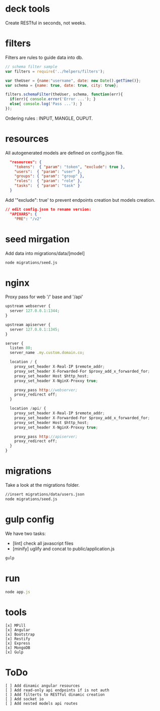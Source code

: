 deck tools
===
Create RESTful in seconds, not weeks.

filters
===
Filters are rules to guide data into db.
`````js
// schema filter sample
var filters = require('../helpers/filters');

var theUser = {name:"username", date: new Date().getTime()};
var schema = {name: true, date: true, city: true};

filters.schemaFilter(theUser, schema, function(err){
  if(err){ console.error('Error ...'); }
  else{ console.log('Pass ...'); }
});
``````
Ordering rules : INPUT, MANGLE,  OUPUT.

resources
===
All autogenerated models are defined on config.json file.
`````json
  "resources": {
    "tokens":  { "param": "token", "exclude": true },
    "users":  { "param": "user" },
    "groups": { "param": "group" },
    "roles":  { "param": "role" },
    "tasks":  { "param": "task" }
  }
`````
Add '"exclude": true' to prevent endpoints creation but models creation.

`````json
// edit config.json to rename version:
  "APIVARS": {
    "PRE": "/v2"
`````

seed mirgation
===
Add data into migrations/data/[model]

`````sh
node migrations/seed.js
`````

nginx
===
Proxy pass for web '/' base and '/api'
`````js
upstream webserver {
  server 127.0.0.1:1344;
}

upstream apiserver {
  server 127.0.0.1:1345;
}

server {
  listen 80;
  server_name .my.custom.domain.co;

  location / {
    proxy_set_header X-Real-IP $remote_addr;
    proxy_set_header X-Forwarded-For $proxy_add_x_forwarded_for;
    proxy_set_header Host $http_host;
    proxy_set_header X-NginX-Proxxy true;

    proxy_pass http://webserver;
    proxy_redirect off;
  }

  location /api/ {
    proxy_set_header X-Real-IP $remote_addr;
    proxy_set_header X-Forwarded-For $proxy_add_x_forwarded_for;
    proxy_set_header Host $http_host;
    proxy_set_header X-NginX-Proxxy true;

    proxy_pass http://apiserver;
    proxy_redirect off;
  }
}
`````
migrations
===
Take a look at the migrations folder.
`````sh
//insert migrations/data/users.json
node migrations/seed.js
`````

gulp config
===
We have two tasks:
  * [lint] check all javascript files
  * [minify] uglify and concat to public/application.js

`````sh
gulp
`````

run
===
`````js
node app.js
`````

tools
===
`````text
[x] MPill
[x] Angular
[x] Bootstrap
[x] Restify
[x] Express
[x] MongoDB
[x] Gulp 
`````

ToDo
===
`````text
[ ] Add dinamic angular resources
[ ] Add read-only api endpoints if is not auth
[ ] Add filterts to RESTful dinamic creation
[ ] Add socket io
[ ] Add nested models api routes
`````
